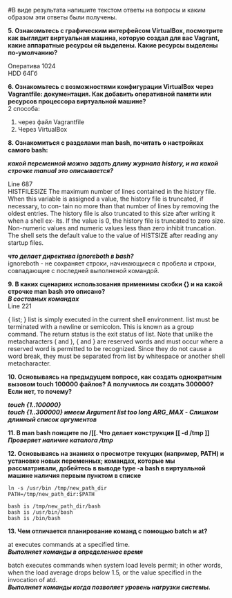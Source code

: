 #В виде результата напишите текстом ответы на вопросы и каким образом эти ответы были получены. 

**5. Ознакомьтесь с графическим интерфейсом VirtualBox, посмотрите как выглядит виртуальная машина, которую создал для вас Vagrant, какие аппаратные ресурсы ей выделены. Какие ресурсы выделены по-умолчанию?**  

 Оператива 1024  
 HDD 64Гб

**6. Ознакомьтесь с возможностями конфигурации VirtualBox через Vagrantfile: документация. Как добавить оперативной памяти или ресурсов процессора виртуальной машине?**     
  2 способа:

   1. через файл Vagrantfile
   2. Через VirtualBox  
  
**8. Ознакомиться с разделами man bash, почитать о настройках самого bash:**  

***какой переменной можно задать длину журнала history, и на какой строчке manual это описывается?***  

Line 687  
HISTFILESIZE
              The  maximum number of lines contained in the history file.  When this variable is assigned a value, the history file is truncated, if necessary, to con‐
              tain no more than that number of lines by removing the oldest entries.  The history file is also truncated to this size after writing it when a shell ex‐
              its.  If the value is 0, the history file is truncated to zero size.  Non-numeric values and numeric values less than zero inhibit truncation.  The shell
              sets the default value to the value of HISTSIZE after reading any startup files.  
  
***что делает директива ignoreboth в bash?***  
ignoreboth - не сохраняет строки, начинающиеся с пробела и строки, совпадающие с последней выполненой командой.  
  
**9. В каких сценариях использования применимы скобки {} и на какой строчке man bash это описано?**  
***В составных командах***  
Line 221

{ list; }
              list is simply executed in the current shell environment.  list must be terminated with a newline or semicolon.  This is known as a group  command.   The
              return  status  is the exit status of list.  Note that unlike the metacharacters ( and ), { and } are reserved words and must occur where a reserved word
              is permitted to be recognized.  Since they do not cause a word break, they must be separated from list by whitespace or another shell metacharacter.  
  
**10. Основываясь на предыдущем вопросе, как создать однократным вызовом touch 100000 файлов? А получилось ли создать 300000? Если нет, то почему?**  
  
***touch {1..100000}***  
***touch {1..300000} имеем Argument list too long ARG_MAX - Слишком длинный список аргументов***  
  
**11. В man bash поищите по /\[\[. Что делает конструкция [[ -d /tmp ]]**  
***Проверяет наличие каталога /tmp***  
  
**12. Основываясь на знаниях о просмотре текущих (например, PATH) и установке новых переменных; командах, которые мы рассматривали, добейтесь в выводе type -a bash в виртуальной машине наличия первым пунктом в списке**  
  
    ln -s /usr/bin /tmp/new_path_dir
    PATH=/tmp/new_path_dir:$PATH   

    bash is /tmp/new_path_dir/bash  
    bash is /usr/bin/bash  
    bash is /bin/bash  

**13. Чем отличается планирование команд с помощью batch и at?**  
  
at      executes commands at a specified time.  
***Выполняет команды в определенное время***  

batch   executes commands when system load levels permit; in other words, when the load  average  drops  below
               1.5, or the value specified in the invocation of atd.  
***Выполняет команды когда позволяет уровень нагрузки системы.***  




